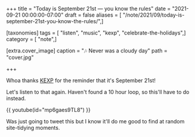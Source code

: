 +++
title = "Today is September 21st — you know the rules"
date = "2021-09-21 00:00:00-07:00"
draft = false
aliases = [ "/note/2021/09/today-is-september-21st-you-know-the-rules/",]

[taxonomies]
tags = [ "listen", "music", "kexp", "celebrate-the-holidays",]
category = [ "note",]

[extra.cover_image]
caption = "🎶 Never was a cloudy day"
path = "cover.jpg"

+++

[KEXP]: https://kexp.org

Whoa thanks [KEXP][] for the reminder that it's September 21st!

Let's listen to that again.
Haven't found a 10 hour loop, so this'll have to do instead.

{{ youtube(id="mp6gaes9TL8") }}

Was just going to tweet this but I know it'll do me good to find at random
site-tidying moments.